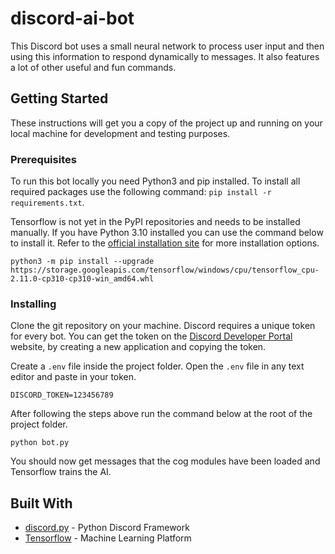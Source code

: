 # discord-ai-bot

This Discord bot uses a small neural network to process user input and then using this information to respond dynamically to messages. It also features a lot of other useful and fun commands.

## Getting Started

These instructions will get you a copy of the project up and running on your local machine for development and testing purposes.

### Prerequisites

To run this bot locally you need Python3 and pip installed. To install all required packages use the following command: `pip install -r requirements.txt`.

Tensorflow is not yet in the PyPI repositories and needs to be installed manually. If you have Python 3.10 installed you can use the command below to install it. Refer to the [official installation site](https://www.tensorflow.org/install/pip) for more installation options.

`python3 -m pip install --upgrade https://storage.googleapis.com/tensorflow/windows/cpu/tensorflow_cpu-2.11.0-cp310-cp310-win_amd64.whl`

### Installing

Clone the git repository on your machine. Discord requires a unique token for every bot. You can get the token on the [Discord Developer Portal](https://discord.com/developers/docs/intro) website, by creating a new application and copying the token.

Create a `.env` file inside the project folder. Open the `.env` file in any text editor and paste in your token.

`DISCORD_TOKEN=123456789`

After following the steps above run the command below at the root of the project folder.

`python bot.py`

You should now get messages that the cog modules have been loaded and Tensorflow trains the AI.

## Built With

* [discord.py](https://discordpy.readthedocs.io/en/stable/) - Python Discord Framework
* [Tensorflow](https://www.tensorflow.org/) - Machine Learning Platform
